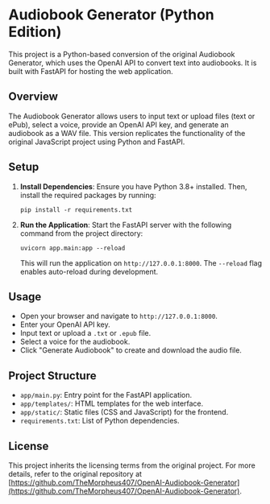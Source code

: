 # Audiobook Generator (Python Edition)

This project is a Python-based conversion of the original Audiobook Generator, which uses the OpenAI API to convert text into audiobooks. It is built with FastAPI for hosting the web application.

## Overview

The Audiobook Generator allows users to input text or upload files (text or ePub), select a voice, provide an OpenAI API key, and generate an audiobook as a WAV file. This version replicates the functionality of the original JavaScript project using Python and FastAPI.

## Setup

1. **Install Dependencies**: Ensure you have Python 3.8+ installed. Then, install the required packages by running:
   ```
   pip install -r requirements.txt
   ```

2. **Run the Application**: Start the FastAPI server with the following command from the project directory:
   ```
   uvicorn app.main:app --reload
   ```

   This will run the application on `http://127.0.0.1:8000`. The `--reload` flag enables auto-reload during development.

## Usage

- Open your browser and navigate to `http://127.0.0.1:8000`.
- Enter your OpenAI API key.
- Input text or upload a `.txt` or `.epub` file.
- Select a voice for the audiobook.
- Click "Generate Audiobook" to create and download the audio file.

## Project Structure

- `app/main.py`: Entry point for the FastAPI application.
- `app/templates/`: HTML templates for the web interface.
- `app/static/`: Static files (CSS and JavaScript) for the frontend.
- `requirements.txt`: List of Python dependencies.

## License

This project inherits the licensing terms from the original project. For more details, refer to the original repository at [https://github.com/TheMorpheus407/OpenAI-Audiobook-Generator](https://github.com/TheMorpheus407/OpenAI-Audiobook-Generator).
